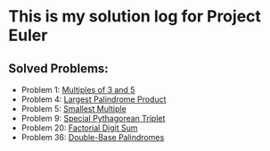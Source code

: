 # This is my solution log for Project Euler

## Solved Problems:
- Problem 1: [Multiples of 3 and 5](https://projecteuler.net/problem=1)
- Problem 4: [Largest Palindrome Product](https://projecteuler.net/problem=4)
- Problem 5: [Smallest Multiple](https://projecteuler.net/problem=5)
- Problem 9: [Special Pythagorean Triplet](https://projecteuler.net/problem=9)
- Problem 20: [Factorial Digit Sum](https://projecteuler.net/problem=20)
- Problem 36: [Double-Base Palindromes](https://projecteuler.net/problem=36)

